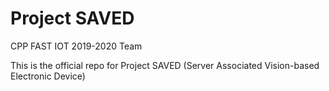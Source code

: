 # Project SAVED
CPP FAST IOT 2019-2020 Team

This is the official repo 
for Project SAVED 
(Server Associated Vision-based Electronic Device)
